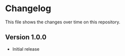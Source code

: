 # Changelog
This file shows the changes over time on this repository.

## Version 1.0.0
* Initial release

